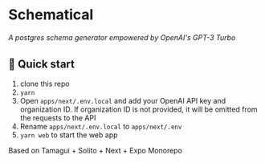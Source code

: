 # Schematical
###### A postgres schema generator empowered by OpenAI's GPT-3 Turbo

## 🚀 Quick start
1. clone this repo
2. `yarn`
3. Open `apps/next/.env.local` and add your OpenAI API key and organization ID. If organization ID is not provided, it will be omitted from the requests to the API
4. Rename `apps/next/.env.local` to `apps/next/.env`
5. `yarn web` to start the web app


Based on Tamagui + Solito + Next + Expo Monorepo